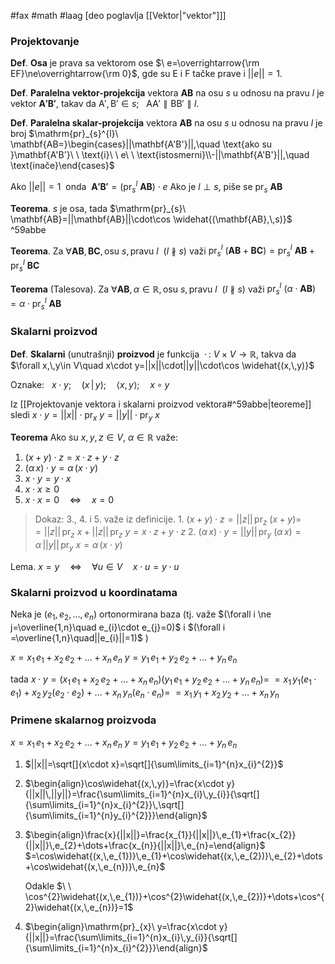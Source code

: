 #fax #math #laag [deo poglavlja [[Vektor|"vektor"]]]

### Projektovanje
**Def**. **Osa** je prava sa vektorom ose $\ e=\overrightarrow{\rm EF}\ne\overrightarrow{\rm 0}$, gde su $\mathrm{E}$ i $\mathrm{F}$ tačke prave i $||e||=1$.

**Def**. **Paralelna vektor-projekcija** vektora $\mathbf{AB}$ na osu $s$ u odnosu na pravu $l$ je vektor $\mathbf{A'B'}$, takav da $\mathrm{A',\,B'}\in s;\ \ \ \mathrm{AA'} \parallel \mathrm{BB'}\parallel l.$

**Def**. **Paralelna skalar-projekcija** vektora $\mathbf{AB}$ na osu $s$ u odnosu na pravu $l$ je broj $\mathrm{pr}_{s}^{l}\ \mathbf{AB=}\begin{cases}||\mathbf{A'B'}||,\quad \text{ako su }\mathbf{A'B'}\ \  \text{i}\ \ e\ \ \text{istosmerni}\\-||\mathbf{A'B'}||,\quad \text{inače}\end{cases}$

Ako $||e||=1\:$ onda $\:\mathbf{A'B'}=\left(\mathrm{pr}_{s}^{l}\ \mathbf{AB}\right)\cdot e$ 
Ako je $l\perp s$, piše se $\mathrm{pr}_{s}\ \mathbf{AB}$

**Teorema**. $s$ je osa, tada $\mathrm{pr}_{s}\ \mathbf{AB}=||\mathbf{AB}||\cdot\cos \widehat{(\mathbf{AB},\,s)}$ ^59abbe

**Teorema**. Za $\forall \mathbf{AB},\,\mathbf{BC},\,\text{osu } s, \text{pravu }l\ \  (l\nparallel s)$ važi $\mathrm{pr}_{s}^{l}\ (\mathbf{AB}+\mathbf{BC})=\mathrm{pr}_{s}^{l}\ \mathbf{AB}+\mathrm{pr}_{s}^{l}\ \mathbf{BC}$

**Teorema** (Talesova). Za $\forall \mathbf{AB},\,\alpha\in\mathbb{R},\,\text{osu } s, \text{pravu }l\ \  (l\nparallel s)$ važi $\mathrm{pr}_{s}^{l}\ (\alpha\cdot\mathbf{AB})=\alpha\cdot\mathrm{pr}_{s}^{l}\ \mathbf{AB}$

### Skalarni proizvod

**Def**. **Skalarni** (unutrašnji) **proizvod** je funkcija$\ \ \cdot\,:\ V\times V\to\mathbb{R}$, takva da $\forall x,\,y\in V\quad x\cdot y=||x||\cdot||y||\cdot\cos \widehat{(x,\,y)}$

Oznake: $\ \ x\cdot y;\quad(x\,|\,y);\quad\langle x,\,y\rangle;\quad x\circ y$

Iz [[Projektovanje vektora i skalarni proizvod vektora#^59abbe|teoreme]] sledi $x\cdot y=||x||\cdot \mathrm{pr}_{x}\ y=||y||\cdot\mathrm{pr}_{y}\ x$

**Teorema** Ako su $x,\,y,\,z\in V,\ \alpha\in\mathbb{R}$ važe:
1. $(x+y)\cdot z=x\cdot z+y\cdot z$
2. $(\alpha\,x)\cdot y=\alpha\,(x\cdot y)$
3. $x\cdot y=y\cdot x$
4. $x\cdot x\geqslant0$
5. $x\cdot x=0\quad\Leftrightarrow\quad x=0$

> Dokaz: 3., 4. i 5. važe iz definicije.
> 1\. $(x+y)\cdot z=||z||\,\mathrm{pr}_{z}\ (x+y)=$ $=||z||\,\mathrm{pr}_{z}\ x+||z||\,\mathrm{pr}_{z}\ y=x\cdot z+y\cdot z$
> 2\. $(\alpha\,x)\cdot y=||y||\,\mathrm{pr}_{y}\ (\alpha\,x)=\alpha\,||y||\,\mathrm{pr}_{y}\ x=\alpha\,(x\cdot y)$

Lema. $x=y\quad\Leftrightarrow\quad\forall u \in V\quad x\cdot u=y\cdot u$

### Skalarni proizvod u koordinatama
Neka je $(e_{1},\,e_{2},\,\dots,\,e_{n})$ ortonormirana baza
$\Big($tj. važe $(\forall i \ne j=\overline{1,n}\quad e_{i}\cdot e_{j}=0)$ i $(\forall i =\overline{1,n}\quad||e_{i}||=1)$ $\Big)$

$x = x_{1}\,e_{1}+x_{2}\,e_{2}+\dots+x_{n}\,e_{n}$
$y = y_{1}\,e_{1}+y_{2}\,e_{2}+\dots+y_{n}\,e_{n}$

tada $x\cdot y =(x_{1}\,e_{1}+x_{2}\,e_{2}+\dots+x_{n}\,e_{n})(y_{1}\,e_{1}+y_{2}\,e_{2}+\dots+y_{n}\,e_{n})=$
$=x_{1}\,y_{1}(e_{1}\cdot e_{1})+x_{2}\,y_{2}(e_{2}\cdot e_{2})+\dots+x_{n}\,y_{n}(e_{n}\cdot e_{n})=$
$=x_{1}\,y_{1}+x_{2}\,y_{2}+\dots+x_{n}\,y_{n}$


### Primene skalarnog proizvoda
$x = x_{1}\,e_{1}+x_{2}\,e_{2}+\dots+x_{n}\,e_{n}$
$y = y_{1}\,e_{1}+y_{2}\,e_{2}+\dots+y_{n}\,e_{n}$

1. $||x||=\sqrt[]{x\cdot x}=\sqrt[]{\sum\limits_{i=1}^{n}x_{i}^{2}}$
2. $\begin{align}\cos\widehat{(x,\,y)}=\frac{x\cdot y}{||x||\,||y||}=\frac{\sum\limits_{i=1}^{n}x_{i}\,y_{i}}{\sqrt[]{\sum\limits_{i=1}^{n}x_{i}^{2}}\,\sqrt[]{\sum\limits_{i=1}^{n}y_{i}^{2}}}\end{align}$
3. $\begin{align}\frac{x}{||x||}=\frac{x_{1}}{||x||}\,e_{1}+\frac{x_{2}}{||x||}\,e_{2}+\dots+\frac{x_{n}}{||x||}\,e_{n}=\end{align}$
   $=\cos\widehat{(x,\,e_{1})}\,e_{1}+\cos\widehat{(x,\,e_{2})}\,e_{2}+\dots+\cos\widehat{(x,\,e_{n})}\,e_{n}$
   
   Odakle $\ \ \cos^{2}\widehat{(x,\,e_{1})}+\cos^{2}\widehat{(x,\,e_{2})}+\dots+\cos^{2}\widehat{(x,\,e_{n})}=1$
4. $\begin{align}\mathrm{pr}_{x}\ y=\frac{x\cdot y}{||x||}=\frac{\sum\limits_{i=1}^{n}x_{i}\,y_{i}}{\sqrt[]{\sum\limits_{i=1}^{n}x_{i}^{2}}}\end{align}$